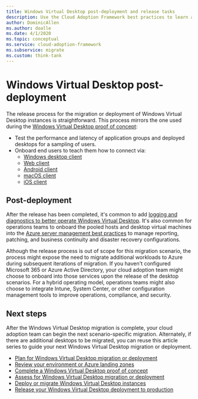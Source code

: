 ```yaml
---
title: Windows Virtual Desktop post-deployment and release tasks
description: Use the Cloud Adoption Framework best practices to learn about the release process for the migration or deployment of Windows Virtual Desktop instances.
author: DominicAllen
ms.author: doalle
ms.date: 4/1/2020
ms.topic: conceptual
ms.service: cloud-adoption-framework
ms.subservice: migrate
ms.custom: think-tank
---
```


# Windows Virtual Desktop post-deployment

The release process for the migration or deployment of Windows Virtual Desktop instances is straightforward. This process mirrors the one used during the [Windows Virtual Desktop proof of concept](./proof-of-concept.md):

- Test the performance and latency of application groups and deployed desktops for a sampling of users.
- Onboard end users to teach them how to connect via:
  - [Windows desktop client](/azure/virtual-desktop/connect-windows-7-and-10)
  - [Web client](/azure/virtual-desktop/connect-web)
  - [Android client](/azure/virtual-desktop/connect-android)
  - [macOS client](/azure/virtual-desktop/connect-macos)
  - [iOS client](/azure/virtual-desktop/connect-ios)

## Post-deployment

After the release has been completed, it's common to add [logging and diagnostics to better operate Windows Virtual Desktop](/azure/virtual-desktop/azure-monitor). It's also common for operations teams to onboard the pooled hosts and desktop virtual machines into the [Azure server management best practices](../../manage/azure-server-management/index.md) to manage reporting, patching, and business continuity and disaster recovery configurations.

Although the release process is out of scope for this migration scenario, the process might expose the need to migrate additional workloads to Azure during subsequent iterations of migration. If you haven't configured Microsoft 365 or Azure Active Directory, your cloud adoption team might choose to onboard into those services upon the release of the desktop scenarios. For a hybrid operating model, operations teams might also choose to integrate Intune, System Center, or other configuration management tools to improve operations, compliance, and security.

## Next steps

After the Windows Virtual Desktop migration is complete, your cloud adoption team can begin the next scenario-specific migration. Alternately, if there are additional desktops to be migrated, you can reuse this article series to guide your next Windows Virtual Desktop migration or deployment.

- [Plan for Windows Virtual Desktop migration or deployment](./plan.md)
- [Review your environment or Azure landing zones](./ready.md)
- [Complete a Windows Virtual Desktop proof of concept](./proof-of-concept.md)
- [Assess for Windows Virtual Desktop migration or deployment](./migrate-assess.md)
- [Deploy or migrate Windows Virtual Desktop instances](./migrate-deploy.md)
- [Release your Windows Virtual Desktop deployment to production](./migrate-release.md)
